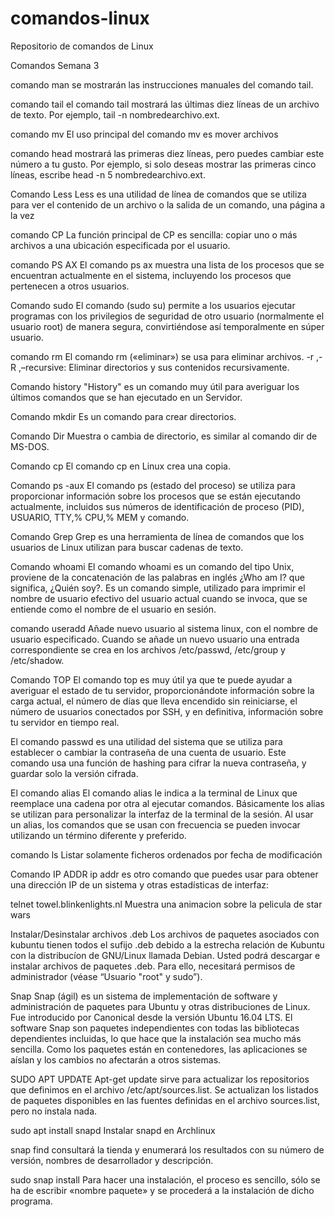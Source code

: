 # comandos-linux
Repositorio de comandos de Linux

Comandos Semana 3

comando man
se mostrarán las instrucciones manuales del comando tail.

comando tail
el comando tail mostrará las últimas diez líneas de un archivo de texto. Por ejemplo, tail -n nombredearchivo.ext.

comando mv
El uso principal del comando mv es mover archivos

comando head
mostrará las primeras diez líneas, pero puedes cambiar este número a tu gusto. Por ejemplo, si solo deseas mostrar las primeras cinco líneas, escribe head -n 5 nombredearchivo.ext.

Comando Less 
Less es una utilidad de línea de comandos que se utiliza para ver el contenido de un archivo o la salida de un comando, una página a la vez

comando CP
La función principal de CP es sencilla: copiar uno o más archivos a una ubicación especificada por el usuario.

comando PS AX 
El comando ps ax muestra una lista de los procesos que se encuentran actualmente en el sistema, incluyendo los procesos que pertenecen a otros usuarios.

Comando sudo
El comando (sudo su) permite a los usuarios ejecutar programas con los privilegios de seguridad de otro usuario (normalmente el usuario root) de manera segura, convirtiéndose así temporalmente en súper usuario.

comando rm
El comando rm («eliminar») se usa para eliminar archivos. -r ,-R ,–recursive: Eliminar directorios y sus contenidos recursivamente.

Comando history
"History" es un comando muy útil para averiguar los últimos comandos que se han ejecutado en un Servidor. 

Comando mkdir
Es un comando para crear directorios.

Comando Dir
Muestra o cambia de directorio, es similar al comando dir de MS-DOS.

Comando cp
El comando cp en Linux crea una copia.

Comando ps -aux 
El comando ps (estado del proceso) se utiliza para proporcionar información sobre los procesos que se están ejecutando actualmente, incluidos sus números de identificación de proceso (PID), USUARIO, TTY,% CPU,% MEM y comando.

Comando Grep
Grep es una herramienta de línea de comandos que los usuarios de Linux utilizan para buscar cadenas de texto.

Comando whoami
El comando whoami es un comando del tipo Unix, proviene de la concatenación de las palabras en inglés ¿Who am I? que significa, ¿Quién soy?. Es un comando simple, utilizado para imprimir el nombre de usuario efectivo del usuario actual cuando se invoca, que se entiende como el nombre de el usuario en sesión.

comando useradd
Añade nuevo usuario al sistema linux, con el nombre de usuario especificado. Cuando se añade un nuevo usuario una entrada correspondiente se crea en los archivos /etc/passwd, /etc/group y /etc/shadow.

Comando TOP
El comando top es muy útil ya que te puede ayudar a averiguar el estado de tu servidor, proporcionándote información sobre la carga actual, el número de días que lleva encendido sin reiniciarse, el número de usuarios conectados por SSH, y en definitiva, información sobre tu servidor en tiempo real.

El comando passwd
es una utilidad del sistema que se utiliza para establecer o cambiar la contraseña de una cuenta de usuario. Este comando usa una función de hashing para cifrar la nueva contraseña, y guardar solo la versión cifrada.

El comando alias
El comando alias le indica a la terminal de Linux que reemplace una cadena por otra al ejecutar comandos. Básicamente los alias se utilizan para personalizar la interfaz de la terminal de la sesión. Al usar un alias, los comandos que se usan con frecuencia se pueden invocar utilizando un término diferente y preferido.

comando ls
Listar solamente ficheros ordenados por fecha de modificación

Comando IP ADDR
ip addr es otro comando que puedes usar para obtener una dirección IP de un sistema y otras estadísticas de interfaz:

telnet towel.blinkenlights.nl
Muestra una animacion sobre la pelicula de star wars 

Instalar/Desinstalar archivos .deb
Los archivos de paquetes asociados con kubuntu tienen todos el sufijo .deb debido a la estrecha relación de Kubuntu con la distribucíon de GNU/Linux llamada Debian. Usted podrá descargar e instalar archivos de paquetes .deb. Para ello, necesitará permisos de administrador (véase “Usuario "root" y sudo”).


Snap
Snap (ágil) es un sistema de implementación de software y administración de paquetes para Ubuntu y otras distribuciones de Linux. Fue introducido por Canonical desde la versión Ubuntu 16.04 LTS.
El software Snap son paquetes independientes con todas las bibliotecas dependientes incluidas, lo que hace que la instalación sea mucho más sencilla. Como los paquetes están en contenedores, las aplicaciones se aíslan y los cambios no afectarán a otros sistemas.

SUDO APT UPDATE
Apt-get update sirve para actualizar los repositorios que definimos en el archivo /etc/apt/sources.list. Se actualizan los listados de paquetes disponibles en las fuentes definidas en el archivo sources.list, pero no instala nada.

sudo apt install snapd
Instalar snapd en Archlinux

snap find
consultará la tienda y enumerará los resultados con su número de versión, nombres de desarrollador y descripción.

sudo snap install
Para hacer una instalación, el proceso es sencillo, sólo se ha de escribir «nombre paquete» y se procederá a la instalación de dicho programa.
